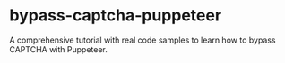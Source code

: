 # bypass-captcha-puppeteer
A comprehensive tutorial with real code samples to learn how to bypass CAPTCHA with Puppeteer.
